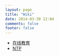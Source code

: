 ```yaml
---
layout: page
title: "Wiki"
date: 2014-03-30 12:04
comments: false
footer: false
---
```


* [在线教育](/wiki/online_edu)
* [NTP](/wiki/ntp_in_multicast_mode)